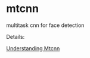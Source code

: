 # mtcnn
multitask cnn for face detection

Details:

[Understanding Mtcnn]([https://loopvoid.github.io/2019/10/14/MTCNN%E7%AE%97%E6%B3%95%E4%B8%8E%E4%BB%A3%E7%A0%81%E7%90%86%E8%A7%A3/](https://loopvoid.github.io/2019/10/14/MTCNN算法与代码理解/))


